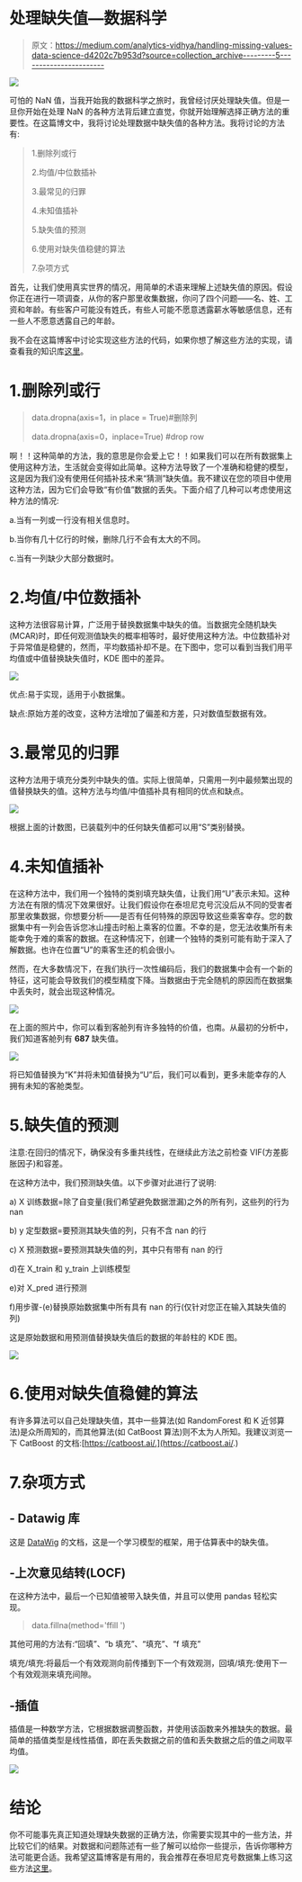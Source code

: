# 处理缺失值—数据科学

> 原文：<https://medium.com/analytics-vidhya/handling-missing-values-data-science-d4202c7b953d?source=collection_archive---------5----------------------->

![](img/3e0b67ae5a7a9d915e8284ff009a4f21.png)

可怕的 NaN 值，当我开始我的数据科学之旅时，我曾经讨厌处理缺失值。但是一旦你开始在处理 NaN 的各种方法背后建立直觉，你就开始理解选择正确方法的重要性。在这篇博文中，我将讨论处理数据中缺失值的各种方法。我将讨论的方法有:

> 1.删除列或行
> 
> 2.均值/中位数插补
> 
> 3.最常见的归罪
> 
> 4.未知值插补
> 
> 5.缺失值的预测
> 
> 6.使用对缺失值稳健的算法
> 
> 7.杂项方式

首先，让我们使用真实世界的情况，用简单的术语来理解上述缺失值的原因。假设你正在进行一项调查，从你的客户那里收集数据，你问了四个问题——名、姓、工资和年龄。有些客户可能没有姓氏，有些人可能不愿意透露薪水等敏感信息，还有一些人不愿意透露自己的年龄。

我不会在这篇博客中讨论实现这些方法的代码，如果你想了解这些方法的实现，请查看我的知识库[这里](https://github.com/Data-csc/missing_values)。

# 1.删除列或行

> data.dropna(axis=1，in place = True)#删除列
> 
> data.dropna(axis=0，inplace=True) #drop row

啊！！这种简单的方法，我的意思是你会爱上它！！如果我们可以在所有数据集上使用这种方法，生活就会变得如此简单。这种方法导致了一个准确和稳健的模型，这是因为我们没有使用任何插补技术来“猜测”缺失值。我不建议在您的项目中使用这种方法，因为它们会导致“有价值”数据的丢失。下面介绍了几种可以考虑使用这种方法的情况:

a.当有一列或一行没有相关信息时。

b.当你有几十亿行的时候，删除几行不会有太大的不同。

c.当有一列缺少大部分数据时。

# 2.均值/中位数插补

这种方法很容易计算，广泛用于替换数据集中缺失的值。当数据完全随机缺失(MCAR)时，即任何观测值缺失的概率相等时，最好使用这种方法。中位数插补对于异常值是稳健的，然而，平均数插补却不是。在下图中，您可以看到当我们用平均值或中值替换缺失值时，KDE 图中的差异。

![](img/1ec3f43027e5594ac7a43e61e319c4b4.png)

优点:易于实现，适用于小数据集。

缺点:原始方差的改变，这种方法增加了偏差和方差，只对数值型数据有效。

# 3.最常见的归罪

这种方法用于填充分类列中缺失的值。实际上很简单，只需用一列中最频繁出现的值替换缺失的值。这种方法与均值/中值插补具有相同的优点和缺点。

![](img/3c3d2d19cedc7bb761840d7b75a764fc.png)

根据上面的计数图，已装载列中的任何缺失值都可以用“S”类别替换。

# 4.未知值插补

在这种方法中，我们用一个独特的类别填充缺失值，让我们用“U”表示未知。这种方法在有限的情况下效果很好。让我们假设你在泰坦尼克号沉没后从不同的受害者那里收集数据，你想要分析——是否有任何特殊的原因导致这些乘客幸存。您的数据集中有一列会告诉您冰山撞击时船上乘客的位置。不幸的是，您无法收集所有未能幸免于难的乘客的数据。在这种情况下，创建一个独特的类别可能有助于深入了解数据。也许在位置“U”的乘客生还的机会很小。

然而，在大多数情况下，在我们执行一次性编码后，我们的数据集中会有一个新的特征，这可能会导致我们的模型精度下降。当数据由于完全随机的原因而在数据集中丢失时，就会出现这种情况。

![](img/c7066d27bed8c44e94aada0bc3d2e480.png)

在上面的照片中，你可以看到客舱列有许多独特的价值，也南。从最初的分析中，我们知道客舱列有 **687** 缺失值。

![](img/c1881c9fe4d5886249e82626b0c2490f.png)

将已知值替换为“K”并将未知值替换为“U”后，我们可以看到，更多未能幸存的人拥有未知的客舱类型。

# 5.缺失值的预测

注意:在回归的情况下，确保没有多重共线性，在继续此方法之前检查 VIF(方差膨胀因子)和容差。

在这种方法中，我们预测缺失值。以下步骤对此进行了说明:

a) X 训练数据=除了自变量(我们希望避免数据泄漏)之外的所有列，这些列的行为 nan

b) y 定型数据=要预测其缺失值的列，只有不含 nan 的行

c) X 预测数据=要预测其缺失值的列，其中只有带有 nan 的行

d)在 X_train 和 y_train 上训练模型

e)对 X_pred 进行预测

f)用步骤-(e)替换原始数据集中所有具有 nan 的行(仅针对您正在输入其缺失值的列)

这是原始数据和用预测值替换缺失值后的数据的年龄柱的 KDE 图。

![](img/13e153939b936865bec009b49443710b.png)

# 6.使用对缺失值稳健的算法

有许多算法可以自己处理缺失值，其中一些算法(如 RandomForest 和 K 近邻算法)是众所周知的，而其他算法(如 CatBoost 算法)则不太为人所知。我建议浏览一下 CatBoost 的文档:[https://catboost.ai/.](https://catboost.ai/.)

# 7.杂项方式

## - Datawig 库

这是 [DataWig](https://github.com/awslabs/datawig) 的文档，这是一个学习模型的框架，用于估算表中的缺失值。

## -上次意见结转(LOCF)

在这种方法中，最后一个已知值被带入缺失值，并且可以使用 pandas 轻松实现。

> data.fillna(method='ffill ')

其他可用的方法有:“回填”、“b 填充”、“填充”、“f 填充”

填充/填充:将最后一个有效观测向前传播到下一个有效观测，回填/填充:使用下一个有效观测来填充间隙。

## -插值

插值是一种数学方法，它根据数据调整函数，并使用该函数来外推缺失的数据。最简单的插值类型是线性插值，即在丢失数据之前的值和丢失数据之后的值之间取平均值。

![](img/e1ce8345aacc206e23aed7e5f2911177.png)

# 结论

你不可能事先真正知道处理缺失数据的正确方法，你需要实现其中的一些方法，并比较它们的结果。对数据和问题陈述有一些了解可以给你一些提示，告诉你哪种方法可能更合适。我希望这篇博客是有用的，我会推荐在泰坦尼克号数据集上练习这些方法[这里](https://www.kaggle.com/c/titanic/overview)。